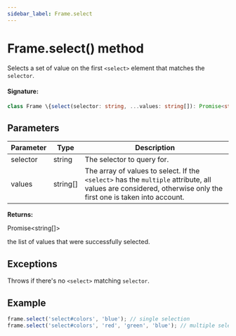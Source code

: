 ```yaml
---
sidebar_label: Frame.select
---
```


# Frame.select() method

Selects a set of value on the first `<select>` element that matches the `selector`.

#### Signature:

```typescript
class Frame \{select(selector: string, ...values: string[]): Promise<string[]>;\}
```

## Parameters

| Parameter | Type       | Description                                                                                                                                                                               |
| --------- | ---------- | ----------------------------------------------------------------------------------------------------------------------------------------------------------------------------------------- |
| selector  | string     | The selector to query for.                                                                                                                                                                |
| values    | string\[\] | The array of values to select. If the <code>&lt;select&gt;</code> has the <code>multiple</code> attribute, all values are considered, otherwise only the first one is taken into account. |

**Returns:**

Promise&lt;string\[\]&gt;

the list of values that were successfully selected.

## Exceptions

Throws if there's no `<select>` matching `selector`.

## Example

```ts
frame.select('select#colors', 'blue'); // single selection
frame.select('select#colors', 'red', 'green', 'blue'); // multiple selections
```
